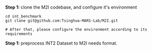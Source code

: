 **Step 1:** clone the M2I codebase, and configure it's environment
```
cd int_benchmark
git clone git@github.com:Tsinghua-MARS-Lab/M2I.git

# After that, please configure the environment according to its requirements
```

**Step 1:** preprocess INT2 Dataset to M2I needs format.
```

```